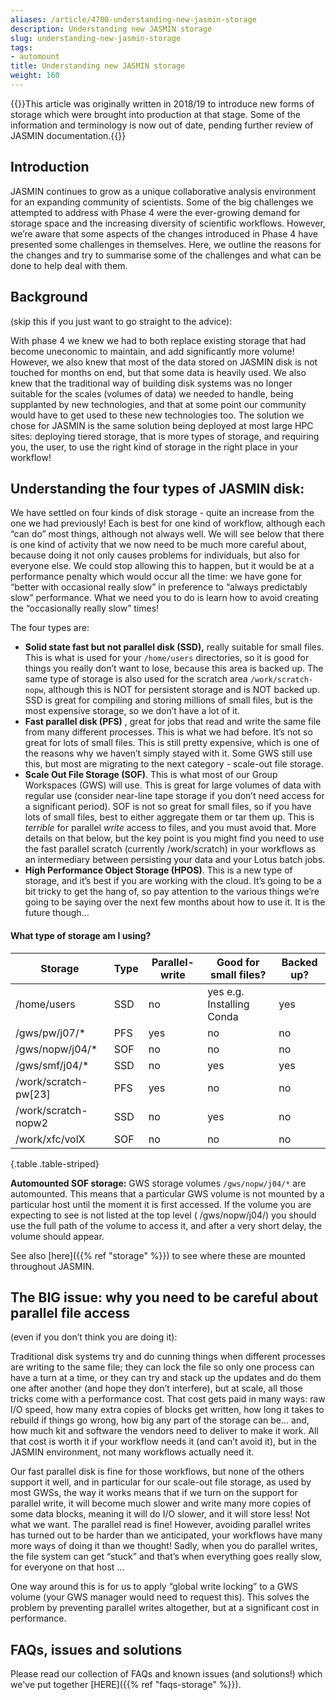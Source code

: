 ```yaml
---
aliases: /article/4700-understanding-new-jasmin-storage
description: Understanding new JASMIN storage
slug: understanding-new-jasmin-storage
tags:
- automount
title: Understanding new JASMIN storage
weight: 160
---
```


{{<alert type="info">}}This article was originally written in 2018/19 to introduce new forms of storage which were brought into production at that stage. Some of the information and terminology is now out of date, pending further review of JASMIN documentation.{{</alert>}}

## Introduction

JASMIN continues to grow as a unique collaborative analysis environment for an
expanding community of scientists. Some of the big challenges we attempted to
address with Phase 4 were the ever-growing demand for storage space and the
increasing diversity of scientific workflows. However, we’re aware that some
aspects of the changes introduced in Phase 4 have presented some challenges in
themselves. Here, we outline the reasons for the changes and try to summarise
some of the challenges and what can be done to help deal with them.

## Background

(skip this if you just want to go straight to the advice):

With phase 4 we knew we had to both replace existing storage that had become
uneconomic to maintain, and add significantly more volume! However, we also
knew that most of the data stored on JASMIN disk is not touched for months on
end, but that some data is heavily used. We also knew that the traditional way
of building disk systems was no longer suitable for the scales (volumes of
data) we needed to handle, being supplanted by new technologies, and that at
some point our community would have to get used to these new technologies too.
The solution we chose for JASMIN is the same solution being deployed at most
large HPC sites: deploying tiered storage, that is more types of storage, and
requiring you, the user, to use the right kind of storage in the right place
in your workflow!

## Understanding the four types of JASMIN disk:

We have settled on four kinds of disk storage - quite an increase from the one
we had previously! Each is best for one kind of workflow, although each “can
do” most things, although not always well. We will see below that there is one
kind of activity that we now need to be much more careful about, because doing
it not only causes problems for individuals, but also for everyone else. We
could stop allowing this to happen, but it would be at a performance penalty
which would occur all the time: we have gone for “better with occasional
really slow” in preference to “always predictably slow” performance. What we
need you to do is learn how to avoid creating the “occasionally really slow”
times!

The four types are:

- **Solid state fast but not parallel disk (SSD),** really suitable for small files. This is what is used for your `/home/users` directories, so it is good for things you really don’t want to lose, because this area is backed up. The same type of storage is also used for the scratch area `/work/scratch-nopw`, although this is NOT for persistent storage and is NOT backed up. SSD is great for compiling and storing millions of small files, but is the most expensive storage, so we don’t have a lot of it.
- **Fast parallel disk (PFS)** , great for jobs that read and write the same file from many different processes. This is what we had before. It’s not so great for lots of small files. This is still pretty expensive, which is one of the reasons why we haven’t simply stayed with it. Some GWS still use this, but most are migrating to the next category - scale-out file storage.
- **Scale Out File Storage (SOF)**. This is what most of our Group Workspaces (GWS) will use. This is great for large volumes of data with regular use (consider near-line tape storage if you don’t need access for a significant period). SOF is not so great for small files, so if you have lots of small files, best to either aggregate them or tar them up. This is *terrible* for parallel *write* access to files, and you must avoid that. More details on that below, but the key point is you might find you need to use the fast parallel scratch (currently /work/scratch) in your workflows as an intermediary between persisting your data and your Lotus batch jobs.
- **High Performance Object Storage (HPOS)**. This is a new type of storage, and it’s best if you are working with the cloud. It’s going to be a bit tricky to get the hang of, so pay attention to the various things we’re going to be saying over the next few months about how to use it. It is the future though...

#### What type of storage am I using?

Storage  |  Type  |  Parallel-write  |  Good for small files?  |  Backed up?  
---|---|---|---|---  
/home/users  |  SSD  |  no  |  yes e.g. Installing Conda  |  yes  
/gws/pw/j07/*  |  PFS  |  yes  |  no  |  no  
/gws/nopw/j04/*  |  SOF  |  no  |  no  |  no  
/gws/smf/j04/*  |  SSD  |  no  |  yes  |  yes  
/work/scratch-pw[23] |  PFS  |  yes  |  no  |  no  
/work/scratch-nopw2  |  SSD  |  no  |  yes  |  no  
/work/xfc/volX  |  SOF  |  no  |  no  |  no
{.table .table-striped}
  
**Automounted SOF storage:** GWS storage volumes 
`/gws/nopw/j04/*` are automounted. This means that a particular GWS volume is not mounted by a
particular host until the moment it is first accessed. If the volume you
are expecting to see is not listed at the top level ( /gws/nopw/j04/) you
should use the full path of the volume to access it, and after a very short delay, the
volume should appear.

See also [here]({{% ref "storage" %}}) to see where these are mounted
throughout JASMIN.

## The BIG issue: why you need to be careful about parallel file access

(even if you don’t think you are doing it):

Traditional disk systems try and do cunning things when different processes
are writing to the same file; they can lock the file so only one process can
have a turn at a time, or they can try and stack up the updates and do them
one after another (and hope they don’t interfere), but at scale, all those
tricks come with a performance cost. That cost gets paid in many ways: raw I/O
speed, how many extra copies of blocks get written, how long it takes to
rebuild if things go wrong, how big any part of the storage can be… and, how
much kit and software the vendors need to deliver to make it work. All that
cost is worth it if your workflow needs it (and can’t avoid it), but in the
JASMIN environment, not many workflows actually need it.

Our fast parallel disk is fine for those workflows, but none of the others
support it well, and in particular for our scale-out file storage, as used by
most GWSs, the way it works means that if we turn on the support for parallel
write, it will become much slower and write many more copies of some data
blocks, meaning it will do I/O slower, and it will store less! Not what we
want. The parallel read is fine! However, avoiding parallel writes has turned
out to be harder than we anticipated, your workflows have many more ways of
doing it than we thought! Sadly, when you do parallel writes, the file system
can get “stuck” and that’s when everything goes really slow, for everyone on
that host …

One way around this is for us to apply “global write locking” to a GWS volume
(your GWS manager would need to request this). This solves the problem by
preventing parallel writes altogether, but at a significant cost in
performance.

## FAQs, issues and solutions

Please read our collection of FAQs and known issues (and solutions!) which
we've put together [HERE]({{% ref "faqs-storage" %}}).
